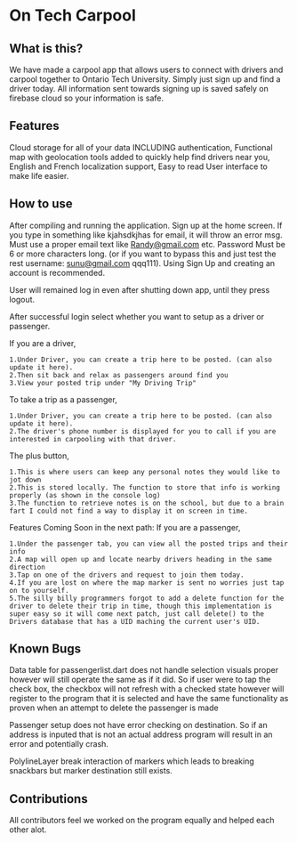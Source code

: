 # On Tech Carpool

## What is this?

We have made a carpool app that allows users to connect with drivers and carpool together to Ontario Tech University. Simply just sign up and find a driver today. All information sent towards signing up is saved safely on firebase cloud so your information is safe.

## Features

Cloud storage for all of your data INCLUDING authentication, Functional map with geolocation tools added to quickly help find drivers near you, English and French localization support, Easy to read User interface to make life easier.

## How to use

After compiling and running the application. Sign up at the home screen. If you type in something like kjahsdkjhas for email, it will throw an error msg. Must use a proper email text like Randy@gmail.com etc. Password Must be 6 or more characters long. (or if you want to bypass this and just test the rest username: sunu@gmail.com qqq111). Using Sign Up and creating an account is recommended. 

User will remained log in even after shutting down app, until they press logout.

After successful login select whether you want to setup as a driver or passenger.

If you are a driver,
```
1.Under Driver, you can create a trip here to be posted. (can also update it here).
2.Then sit back and relax as passengers around find you
3.View your posted trip under "My Driving Trip"
```
To take a trip as a passenger,
```
1.Under Driver, you can create a trip here to be posted. (can also update it here).
2.The driver's phone number is displayed for you to call if you are interested in carpooling with that driver.
```
The plus button,
```
1.This is where users can keep any personal notes they would like to jot down
2.This is stored locally. The function to store that info is working properly (as shown in the console log)
3.The function to retrieve notes is on the school, but due to a brain fart I could not find a way to display it on screen in time.
```
Features Coming Soon in the next path: If you are a passenger,
```
1.Under the passenger tab, you can view all the posted trips and their info
2.A map will open up and locate nearby drivers heading in the same direction
3.Tap on one of the drivers and request to join them today.
4.If you are lost on where the map marker is sent no worries just tap on to yourself.
5.The silly billy programmers forgot to add a delete function for the driver to delete their trip in time, though this implementation is super easy so it will come next patch, just call delete() to the Drivers database that has a UID maching the current user's UID.
```
## Known Bugs

Data table for passengerlist.dart does not handle selection visuals proper however will still operate the same as if it did. So if user were to tap the check box, the checkbox will not refresh with a checked state however will register to the program that it is selected and have the same functionality as proven when an attempt to delete the passenger is made

Passenger setup does not have error checking on destination. So if an address is inputed that is not an actual address program will result in an error and potentially crash.

PolylineLayer break interaction of markers which leads to breaking snackbars but marker destination still exists.


## Contributions

All contributors feel we worked on the program equally and helped each other alot.
